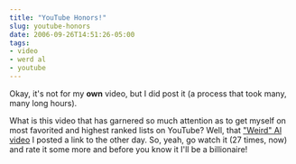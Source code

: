 ```yaml
---
title: "YouTube Honors!"
slug: youtube-honors
date: 2006-09-26T14:51:26-05:00
tags:
- video
- werd al
- youtube
---
```

Okay, it's not for my **own** video, but I did post it (a process that took many, many long hours).

What is this video that has garnered so much attention as to get myself on most favorited and highest ranked lists on YouTube? Well, that ["Weird" Al video](http://www.youtube.com/watch?v=0l1LBWwQeH0) I posted a link to the other day. So, yeah, go watch it (27 times, now) and rate it some more and before you know it I'll be a billionaire!

